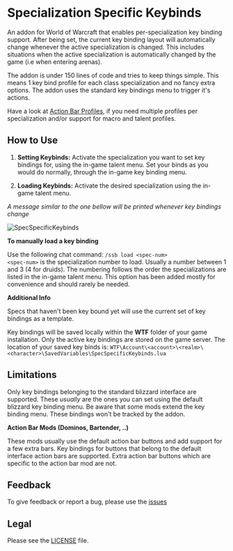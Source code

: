# Specialization Specific Keybinds

An addon for World of Warcraft that enables per-specialization key binding support. After being set, the current key binding layout
will automatically change whenever the active specialization is changed. This includes situations when the active
specialization is automatically changed by the game (i.e when entering arenas).

The addon is under 150 lines of code and tries to keep things simple. This means 1 key bind profile for each
class specialization and no fancy extra options. The addon uses the standard key bindings menu to trigger it's actions.

Have a look at [Action Bar Profiles](https://github.com/Silencer2K/wow-action-bar-profiles), if you need multiple profiles
per specialization and/or support for macro and talent profiles.

## How to Use

1. **Setting Keybinds:** Activate the specialization you want to set key bindings for, using the in-game talent menu. Set your binds as you would do normally, through the in-game key binding menu.

1. **Loading Keybinds:** Activate the desired specialization using the in-game talent menu.

_A message similar to the one bellow will be printed whenever key bindings change_

![SpecSpecificKeybinds](https://i.imgur.com/Pi7GAol.jpg)

**To manually load a key binding**

Use the following chat command: ``/ssb load <spec-num>``  
``<spec-num>`` is the specialization number to load. Usually a number between 1 and 3 (4 for druids). The numbering
follows the order the specializations are listed in the in-game talent menu. This option has been added mostly for convenience
and should rarely be needed.

**Additional Info**

Specs that haven't been key bound yet will use the current set of key bindings as a template.

Key bindings will be saved locally within the __WTF__ folder of your game installation. Only the active key bindings
are stored on the game server. The location of your saved key binds is:
``WTF\Account\<account>\<realm>\<character>\SavedVariables\SpecSpecificKeybinds.lua``

## Limitations

Only key bindings belonging to the standard blizzard interface are supported. These _usually_ are the ones you can set
using the default blizzard key binding menu. Be aware that some mods extend the key binding menu. These bindings won't 
be tracked by the addon. 

**Action Bar Mods (Dominos, Bartender, ..)**

These mods usually use the default action bar buttons and add support for a few extra bars. Key bindings for buttons that belong to the default interface action bars are supported. Extra action bar buttons which are specific to the action bar mod are not.

## Feedback
To give feedback or report a bug, please use the [issues](https://github.com/myzb/SpecSpecificKeybinds/issues)

## Legal
Please see the [LICENSE](https://github.com/myzb/SpecSpecificKeybinds/blob/master/LICENSE.txt) file.
